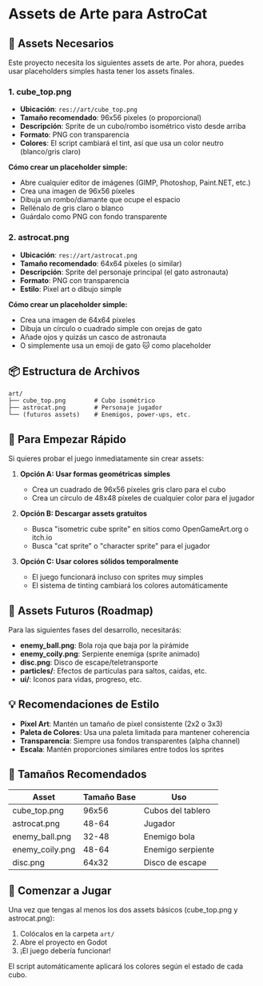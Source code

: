# Assets de Arte para AstroCat

## 🎨 Assets Necesarios

Este proyecto necesita los siguientes assets de arte. Por ahora, puedes usar placeholders simples hasta tener los assets finales.

### 1. cube_top.png
- **Ubicación**: `res://art/cube_top.png`
- **Tamaño recomendado**: 96x56 píxeles (o proporcional)
- **Descripción**: Sprite de un cubo/rombo isométrico visto desde arriba
- **Formato**: PNG con transparencia
- **Colores**: El script cambiará el tint, así que usa un color neutro (blanco/gris claro)

**Cómo crear un placeholder simple:**
- Abre cualquier editor de imágenes (GIMP, Photoshop, Paint.NET, etc.)
- Crea una imagen de 96x56 píxeles
- Dibuja un rombo/diamante que ocupe el espacio
- Rellénalo de gris claro o blanco
- Guárdalo como PNG con fondo transparente

### 2. astrocat.png
- **Ubicación**: `res://art/astrocat.png`
- **Tamaño recomendado**: 64x64 píxeles (o similar)
- **Descripción**: Sprite del personaje principal (el gato astronauta)
- **Formato**: PNG con transparencia
- **Estilo**: Pixel art o dibujo simple

**Cómo crear un placeholder simple:**
- Crea una imagen de 64x64 píxeles
- Dibuja un círculo o cuadrado simple con orejas de gato
- Añade ojos y quizás un casco de astronauta
- O simplemente usa un emoji de gato 🐱 como placeholder

## 📦 Estructura de Archivos

```
art/
├── cube_top.png        # Cubo isométrico
├── astrocat.png        # Personaje jugador
└── (futuros assets)    # Enemigos, power-ups, etc.
```

## 🎯 Para Empezar Rápido

Si quieres probar el juego inmediatamente sin crear assets:

1. **Opción A: Usar formas geométricas simples**
   - Crea un cuadrado de 96x56 píxeles gris claro para el cubo
   - Crea un círculo de 48x48 píxeles de cualquier color para el jugador

2. **Opción B: Descargar assets gratuitos**
   - Busca "isometric cube sprite" en sitios como OpenGameArt.org o itch.io
   - Busca "cat sprite" o "character sprite" para el jugador

3. **Opción C: Usar colores sólidos temporalmente**
   - El juego funcionará incluso con sprites muy simples
   - El sistema de tinting cambiará los colores automáticamente

## 🔮 Assets Futuros (Roadmap)

Para las siguientes fases del desarrollo, necesitarás:

- **enemy_ball.png**: Bola roja que baja por la pirámide
- **enemy_coily.png**: Serpiente enemiga (sprite animado)
- **disc.png**: Disco de escape/teletransporte
- **particles/**: Efectos de partículas para saltos, caídas, etc.
- **ui/**: Iconos para vidas, progreso, etc.

## 💡 Recomendaciones de Estilo

- **Pixel Art**: Mantén un tamaño de píxel consistente (2x2 o 3x3)
- **Paleta de Colores**: Usa una paleta limitada para mantener coherencia
- **Transparencia**: Siempre usa fondos transparentes (alpha channel)
- **Escala**: Mantén proporciones similares entre todos los sprites

## 📐 Tamaños Recomendados

| Asset | Tamaño Base | Uso |
|-------|------------|-----|
| cube_top.png | 96x56 | Cubos del tablero |
| astrocat.png | 48-64 | Jugador |
| enemy_ball.png | 32-48 | Enemigo bola |
| enemy_coily.png | 48-64 | Enemigo serpiente |
| disc.png | 64x32 | Disco de escape |

## 🚀 Comenzar a Jugar

Una vez que tengas al menos los dos assets básicos (cube_top.png y astrocat.png):

1. Colócalos en la carpeta `art/`
2. Abre el proyecto en Godot
3. ¡El juego debería funcionar!

El script automáticamente aplicará los colores según el estado de cada cubo.
